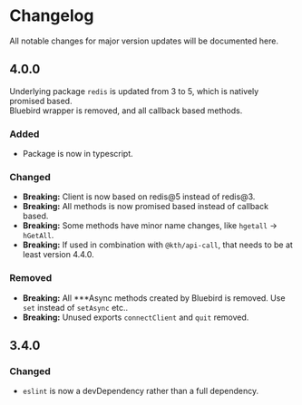 # Changelog

All notable changes for major version updates will be documented here.

## 4.0.0

Underlying package `redis` is updated from 3 to 5, which is natively promised based.  
Bluebird wrapper is removed, and all callback based methods.

### Added

- Package is now in typescript.

### Changed

- **Breaking:** Client is now based on redis@5 instead of redis@3.
- **Breaking:** All methods is now promised based instead of callback based.
- **Breaking:** Some methods have minor name changes, like `hgetall` -> `hGetAll`.
- **Breaking:** If used in combination with `@kth/api-call`, that needs to be at least version 4.4.0.

### Removed

- **Breaking:** All \*\*\*Async methods created by Bluebird is removed. Use `set` instead of `setAsync` etc..
- **Breaking:** Unused exports `connectClient` and `quit` removed.

## 3.4.0

### Changed

- `eslint` is now a devDependency rather than a full dependency.
